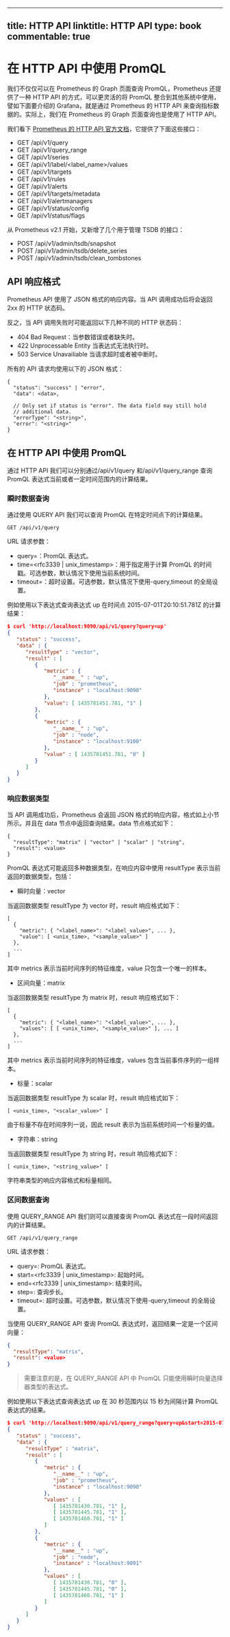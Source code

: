 
---
title: HTTP API
linktitle: HTTP API
type: book
commentable: true
---

# 在 HTTP API 中使用 PromQL

我们不仅仅可以在 Prometheus 的 Graph 页面查询 PromQL，Prometheus 还提供了一种 HTTP API 的方式，可以更灵活的将 PromQL 整合到其他系统中使用，譬如下面要介绍的 Grafana，就是通过 Prometheus 的 HTTP API 来查询指标数据的。实际上，我们在 Prometheus 的 Graph 页面查询也是使用了 HTTP API。

我们看下 [Prometheus 的 HTTP API 官方文档](https://prometheus.io/docs/prometheus/latest/querying/api/)，它提供了下面这些接口：

- GET /api/v1/query
- GET /api/v1/query_range
- GET /api/v1/series
- GET /api/v1/label/<label_name>/values
- GET /api/v1/targets
- GET /api/v1/rules
- GET /api/v1/alerts
- GET /api/v1/targets/metadata
- GET /api/v1/alertmanagers
- GET /api/v1/status/config
- GET /api/v1/status/flags

从 Prometheus v2.1 开始，又新增了几个用于管理 TSDB 的接口：

- POST /api/v1/admin/tsdb/snapshot
- POST /api/v1/admin/tsdb/delete_series
- POST /api/v1/admin/tsdb/clean_tombstones

## API 响应格式

Prometheus API 使用了 JSON 格式的响应内容。当 API 调用成功后将会返回 2xx 的 HTTP 状态码。

反之，当 API 调用失败时可能返回以下几种不同的 HTTP 状态码：

- 404 Bad Request：当参数错误或者缺失时。
- 422 Unprocessable Entity 当表达式无法执行时。
- 503 Service Unavailiable 当请求超时或者被中断时。

所有的 API 请求均使用以下的 JSON 格式：

```
{
  "status": "success" | "error",
  "data": <data>,

  // Only set if status is "error". The data field may still hold
  // additional data.
  "errorType": "<string>",
  "error": "<string>"
}
```

## 在 HTTP API 中使用 PromQL

通过 HTTP API 我们可以分别通过/api/v1/query 和/api/v1/query_range 查询 PromQL 表达式当前或者一定时间范围内的计算结果。

### 瞬时数据查询

通过使用 QUERY API 我们可以查询 PromQL 在特定时间点下的计算结果。

```
GET /api/v1/query
```

URL 请求参数：

- query=<string>：PromQL 表达式。
- time=<rfc3339 | unix_timestamp>：用于指定用于计算 PromQL 的时间戳。可选参数，默认情况下使用当前系统时间。
- timeout=<duration>：超时设置。可选参数，默认情况下使用-query,timeout 的全局设置。

例如使用以下表达式查询表达式 up 在时间点 2015-07-01T20:10:51.781Z 的计算结果：

```json
$ curl 'http://localhost:9090/api/v1/query?query=up'
{
   "status" : "success",
   "data" : {
      "resultType" : "vector",
      "result" : [
         {
            "metric" : {
               "__name__" : "up",
               "job" : "prometheus",
               "instance" : "localhost:9090"
            },
            "value": [ 1435781451.781, "1" ]
         },
         {
            "metric" : {
               "__name__" : "up",
               "job" : "node",
               "instance" : "localhost:9100"
            },
            "value" : [ 1435781451.781, "0" ]
         }
      ]
   }
}
```

### 响应数据类型

当 API 调用成功后，Prometheus 会返回 JSON 格式的响应内容，格式如上小节所示。并且在 data 节点中返回查询结果。data 节点格式如下：

```
{
  "resultType": "matrix" | "vector" | "scalar" | "string",
  "result": <value>
}
```

PromQL 表达式可能返回多种数据类型，在响应内容中使用 resultType 表示当前返回的数据类型，包括：

- 瞬时向量：vector

当返回数据类型 resultType 为 vector 时，result 响应格式如下：

```
[
  {
    "metric": { "<label_name>": "<label_value>", ... },
    "value": [ <unix_time>, "<sample_value>" ]
  },
  ...
]
```

其中 metrics 表示当前时间序列的特征维度，value 只包含一个唯一的样本。

- 区间向量：matrix

当返回数据类型 resultType 为 matrix 时，result 响应格式如下：

```
[
  {
    "metric": { "<label_name>": "<label_value>", ... },
    "values": [ [ <unix_time>, "<sample_value>" ], ... ]
  },
  ...
]
```

其中 metrics 表示当前时间序列的特征维度，values 包含当前事件序列的一组样本。

- 标量：scalar

当返回数据类型 resultType 为 scalar 时，result 响应格式如下：

```
[ <unix_time>, "<scalar_value>" ]
```

由于标量不存在时间序列一说，因此 result 表示为当前系统时间一个标量的值。

- 字符串：string

当返回数据类型 resultType 为 string 时，result 响应格式如下：

```
[ <unix_time>, "<string_value>" ]
```

字符串类型的响应内容格式和标量相同。

### 区间数据查询

使用 QUERY_RANGE API 我们则可以直接查询 PromQL 表达式在一段时间返回内的计算结果。

```
GET /api/v1/query_range
```

URL 请求参数：

- query=<string>: PromQL 表达式。
- start=<rfc3339 | unix_timestamp>: 起始时间。
- end=<rfc3339 | unix_timestamp>: 结束时间。
- step=<duration>: 查询步长。
- timeout=<duration>: 超时设置。可选参数，默认情况下使用-query,timeout 的全局设置。

当使用 QUERY_RANGE API 查询 PromQL 表达式时，返回结果一定是一个区间向量：

```json
{
  "resultType": "matrix",
  "result": <value>
}
```

> 需要注意的是，在 QUERY_RANGE API 中 PromQL 只能使用瞬时向量选择器类型的表达式。

例如使用以下表达式查询表达式 up 在 30 秒范围内以 15 秒为间隔计算 PromQL 表达式的结果。

```json
$ curl 'http://localhost:9090/api/v1/query_range?query=up&start=2015-07-01T20:10:30.781Z&end=2015-07-01T20:11:00.781Z&step=15s'
{
   "status" : "success",
   "data" : {
      "resultType" : "matrix",
      "result" : [
         {
            "metric" : {
               "__name__" : "up",
               "job" : "prometheus",
               "instance" : "localhost:9090"
            },
            "values" : [
               [ 1435781430.781, "1" ],
               [ 1435781445.781, "1" ],
               [ 1435781460.781, "1" ]
            ]
         },
         {
            "metric" : {
               "__name__" : "up",
               "job" : "node",
               "instance" : "localhost:9091"
            },
            "values" : [
               [ 1435781430.781, "0" ],
               [ 1435781445.781, "0" ],
               [ 1435781460.781, "1" ]
            ]
         }
      ]
   }
}
```

    